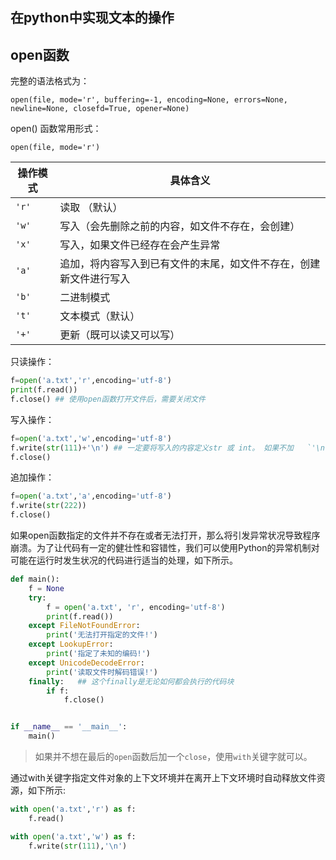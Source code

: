 ## 在python中实现文本的操作

## open函数
完整的语法格式为：

`open(file, mode='r', buffering=-1, encoding=None, errors=None, newline=None, closefd=True, opener=None)`

open() 函数常用形式：

`open(file, mode='r')`

| 操作模式 | 具体含义                         |
| -------- | -------------------------------- |
| `'r'`    | 读取 （默认）                    |
| `'w'`    | 写入（会先删除之前的内容，如文件不存在，会创建）       |
| `'x'`    | 写入，如果文件已经存在会产生异常 |
| `'a'`    | 追加，将内容写入到已有文件的末尾，如文件不存在，创建新文件进行写入 |
| `'b'`    | 二进制模式                       |
| `'t'`    | 文本模式（默认）                 |
| `'+'`    | 更新（既可以读又可以写）         |

只读操作：
```python
f=open('a.txt','r',encoding='utf-8')
print(f.read())
f.close() ## 使用open函数打开文件后，需要关闭文件
```
写入操作：
```python
f=open('a.txt','w',encoding='utf-8')
f.write(str(111)+'\n') ## 一定要将写入的内容定义str 或 int。 如果不加   `'\n'` 就不会换行。这个是直接覆盖文件原先内容
f.close()
```
追加操作：
```python
f=open('a.txt','a',encoding='utf-8')
f.write(str(222))
f.close()
```

如果open函数指定的文件并不存在或者无法打开，那么将引发异常状况导致程序崩溃。为了让代码有一定的健壮性和容错性，我们可以使用Python的异常机制对可能在运行时发生状况的代码进行适当的处理，如下所示。

```python
def main():
    f = None
    try:
        f = open('a.txt', 'r', encoding='utf-8')
        print(f.read())
    except FileNotFoundError:
        print('无法打开指定的文件!')
    except LookupError:
        print('指定了未知的编码!')
    except UnicodeDecodeError:
        print('读取文件时解码错误!')
    finally:   ## 这个finally是无论如何都会执行的代码块
        if f:
            f.close()


if __name__ == '__main__':
    main()
```

> 如果并不想在最后的`open`函数后加一个`close`，使用`with`关键字就可以。

通过with关键字指定文件对象的上下文环境并在离开上下文环境时自动释放文件资源，如下所示:
```python
with open('a.txt','r') as f:
    f.read()

with open('a.txt','w') as f:
    f.write(str(111),'\n')
```
